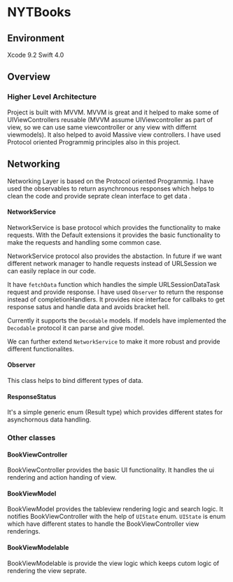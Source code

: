 # NYTBooks


## Environment

Xcode 9.2
Swift 4.0

## Overview

### Higher Level Architecture

Project is built with MVVM.  MVVM is great and it helped to make some of  UIViewControllers reusable (MVVM assume UIViewcontroller as part of view, so we can use same viewcontroller or any view with differnt viewmodels). 
It also helped to avoid Massive view controllers. I have used Protocol oriented Programmig principles also in this project.

## Networking

Networking Layer is based on the Protocol oriented Programmig. I have used the observables to return asynchronous responses which helps to clean the code and provide seprate clean interface to get data .


#### NetworkService 

NetworkService is base protocol which provides the functionality to make requests. With the Default extensions it provides the basic functionality
to make the requests and handling some common case.

NetworkService protocol also provides the abstaction. In future if we want different network manager to handle requests instead of URLSession we can easily
replace in our code.

It have ```fetchData``` function which handles the simple URLSessionDataTask request and provide response. I have used ```Observer``` to return the response
instead of completionHandlers. It provides nice interface for callbaks to get response satus and handle data and avoids bracket hell.

Currently it supports the ```Decodable``` models. If models have implemented the ```Decodable``` protocol it can parse and give model.

We can further extend ```NetworkService``` to make it more robust and provide different functionalites.

#### Observer

This class helps to bind different types of data.

#### ResponseStatus 

It's a simple generic enum (Result type) which provides different states for asynchornous data handling.


### Other classes

#### BookViewController 

BookViewController provides the basic UI functionality. It handles the ui rendering and action handing of view.

#### BookViewModel

BookViewModel provides the tableview rendering logic and search logic. It notifies BookViewController with the help of ```UIState``` enum. 
```UIState``` is enum which have different states to handle the BookViewController view renderings.

#### BookViewModelable

BookViewModelable is provide the view logic which keeps cutom logic of rendering the view seprate.








